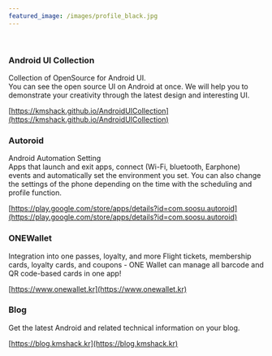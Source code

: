 ```yaml
---
featured_image: /images/profile_black.jpg
---
```


<br>

### Android UI Collection  
Collection of OpenSource for Android UI.  
You can see the open source UI on Android at once. We will help you to demonstrate your creativity through the latest design and interesting UI.  

[https://kmshack.github.io/AndroidUICollection](https://kmshack.github.io/AndroidUICollection)  


### Autoroid
Android Automation Setting  
Apps that launch and exit apps, connect (Wi-Fi, bluetooth, Earphone) events and automatically set the environment you set. You can also change the settings of the phone depending on the time with the scheduling and profile function.

[https://play.google.com/store/apps/details?id=com.soosu.autoroid](https://play.google.com/store/apps/details?id=com.soosu.autoroid)


### ONEWallet
Integration into one passes, loyalty, and more
Flight tickets, membership cards, loyalty cards, and coupons - ONE Wallet can manage all barcode and QR code-based cards in one app!

[https://www.onewallet.kr](https://www.onewallet.kr)


### Blog  
Get the latest Android and related technical information on your blog.  

[https://blog.kmshack.kr](https://blog.kmshack.kr)
